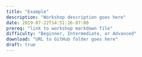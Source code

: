```yaml
---
title: "Example"
description: "Workshop description goes here"
date: 2019-07-22T14:51:26-07:00
prereq: "link to workshop markdown file"
difficulty: "Beginner, Intermediate, or Advanced"
download: "URL to GitHub folder goes here"
draft: true
---
```


